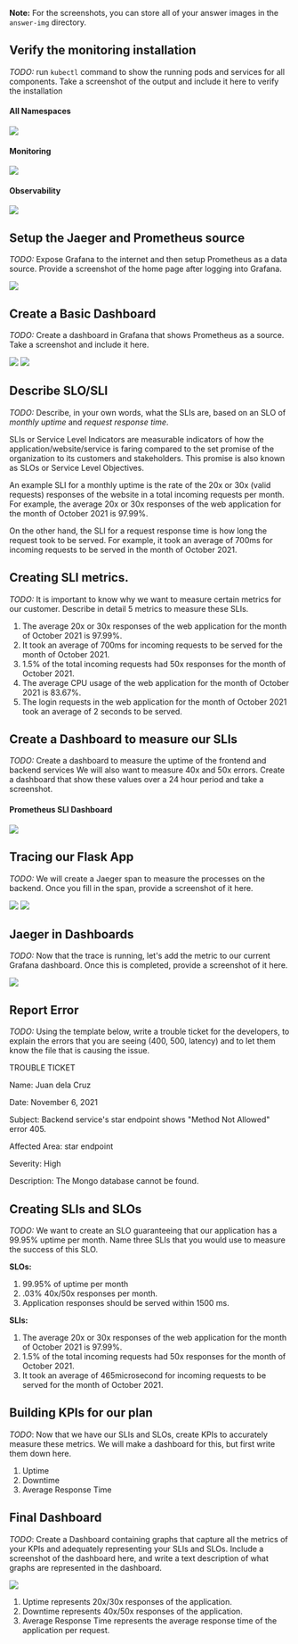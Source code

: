 **Note:** For the screenshots, you can store all of your answer images in the `answer-img` directory.

## Verify the monitoring installation

*TODO:* run `kubectl` command to show the running pods and services for all components. Take a screenshot of the output and include it here to verify the installation

#### All Namespaces

<img src="https://raw.githubusercontent.com/zarexalvindaria/observability/main/images/pods_svc_all_ns.png">

#### Monitoring

<img src="https://raw.githubusercontent.com/zarexalvindaria/observability/main/images/pods_svc_monitoring_namespace.png">

#### Observability

<img src="https://raw.githubusercontent.com/zarexalvindaria/observability/main/images/pods_svc_observability_namespace.png">


## Setup the Jaeger and Prometheus source
*TODO:* Expose Grafana to the internet and then setup Prometheus as a data source. Provide a screenshot of the home page after logging into Grafana.

<img src="https://raw.githubusercontent.com/zarexalvindaria/observability/main/images/grafana_.png">

## Create a Basic Dashboard
*TODO:* Create a dashboard in Grafana that shows Prometheus as a source. Take a screenshot and include it here.

<img src="https://raw.githubusercontent.com/zarexalvindaria/observability/main/images/basic_dashboard_1.png">

<img src="https://raw.githubusercontent.com/zarexalvindaria/observability/main/images/basic_dashboard_2.png">

## Describe SLO/SLI
*TODO:* Describe, in your own words, what the SLIs are, based on an SLO of *monthly uptime* and *request response time*.

SLIs or Service Level Indicators are measurable indicators of how the application/website/service is faring compared to the set promise of the organization to its customers and stakeholders. This promise is also known as SLOs or Service Level Objectives. 

An example SLI for a monthly uptime is the rate of the 20x or 30x (valid requests) responses of the website in a total incoming requests per month. For example, the average 20x or 30x responses of the web application for the month of October 2021 is 97.99%.

On the other hand, the SLI for a request response time is how long the request took to be served. For example, it took an average of 700ms for incoming requests to be served in the month of October 2021.

## Creating SLI metrics.
*TODO:* It is important to know why we want to measure certain metrics for our customer. Describe in detail 5 metrics to measure these SLIs. 

1. The average 20x or 30x responses of the web application for the month of October 2021 is 97.99%.
2. It took an average of 700ms for incoming requests to be served for the month of October 2021.
3. 1.5% of the total incoming requests had 50x responses for the month of October 2021.
4. The average CPU usage of the web application for the month of October 2021 is 83.67%.
5. The login requests in the web application for the month of October 2021 took an average of 2 seconds to be served.

## Create a Dashboard to measure our SLIs
*TODO:* Create a dashboard to measure the uptime of the frontend and backend services We will also want to measure 40x and 50x errors. Create a dashboard that show these values over a 24 hour period and take a screenshot.

<!-- PromQL Commands:

1. Average 20x/30x: 
   1. To get count: prometheus_http_requests_total{code=~"2.*"}  and prometheus_http_requests_total{code=~"3.*"} 
   2. To get the average: sum(prometheus_http_requests_total{code=~"2.*"})/sum(prometheus_http_requests_total)
   3. Second metric: sum(prometheus_http_requests_total{code=~"3.*"})/sum(prometheus_http_requests_total)
2. Average incoming requests response: 
   1. sum(rate(prometheus_http_request_duration_seconds_sum[5m])) / sum(rate(prometheus_http_request_duration_seconds_count[5m]))
   2. sum(prometheus_http_request_duration_seconds_sum) / sum(prometheus_http_request_duration_seconds_count)
   3. sum(prometheus_http_request_duration_seconds_count) / sum(prometheus_http_request_duration_seconds_sum)
3. Average 50x:  sum(prometheus_http_requests_total{code=~"5.*"})/sum(prometheus_http_requests_total)
4. CPU usage: rate(process_cpu_seconds_total[5m])
-->

#### Prometheus SLI Dashboard

<img src="https://raw.githubusercontent.com/zarexalvindaria/observability/main/images/dashboard_prometheus_sli.png">



## Tracing our Flask App
*TODO:*  We will create a Jaeger span to measure the processes on the backend. Once you fill in the span, provide a screenshot of it here.

<img src="https://raw.githubusercontent.com/zarexalvindaria/observability/main/images/span_in_Flask_app.png">


<img src="https://github.com/zarexalvindaria/observability/blob/main/images/backend_in_jaeger.png?raw=true">



## Jaeger in Dashboards
*TODO:* Now that the trace is running, let's add the metric to our current Grafana dashboard. Once this is completed, provide a screenshot of it here.

<img src="https://raw.githubusercontent.com/zarexalvindaria/observability/main/images/backend_in_grafana.png">

## Report Error
*TODO:* Using the template below, write a trouble ticket for the developers, to explain the errors that you are seeing (400, 500, latency) and to let them know the file that is causing the issue.

TROUBLE TICKET

Name: Juan dela Cruz

Date: November 6, 2021

Subject: Backend service's star endpoint shows "Method Not Allowed" error 405.

Affected Area: star endpoint

Severity: High

Description: The Mongo database cannot be found.


## Creating SLIs and SLOs
*TODO:* We want to create an SLO guaranteeing that our application has a 99.95% uptime per month. Name three SLIs that you would use to measure the success of this SLO.

**SLOs:**

1. 99.95% of uptime per month
2. .03% 40x/50x responses per month.
3. Application responses should be served within 1500 ms.

**SLIs:**

1. The average 20x or 30x responses of the web application for the month of October 2021 is 97.99%.
2. 1.5% of the total incoming requests had 50x responses for the month of October 2021.
3. It took an average of 465microsecond for incoming requests to be served for the month of October 2021.

## Building KPIs for our plan
*TODO*: Now that we have our SLIs and SLOs, create KPIs to accurately measure these metrics. We will make a dashboard for this, but first write them down here.

1. Uptime
2. Downtime
3. Average Response Time

## Final Dashboard
*TODO*: Create a Dashboard containing graphs that capture all the metrics of your KPIs and adequately representing your SLIs and SLOs. Include a screenshot of the dashboard here, and write a text description of what graphs are represented in the dashboard.  

<img src="https://raw.githubusercontent.com/zarexalvindaria/observability/main/images/final_dashboard.png">

1. Uptime represents 20x/30x responses of the application.
2. Downtime represents 40x/50x responses of the application.
3. Average Response Time represents the average response time of the application per request.
